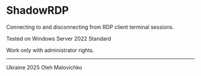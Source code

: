 # ShadowRDP
Сonnecting to and disconnecting from RDP client terminal sessions.

Tested on Windows Server 2022 Standard

Work only with administrator rights.


---
Ukraine 2025
Oleh Malovichko
